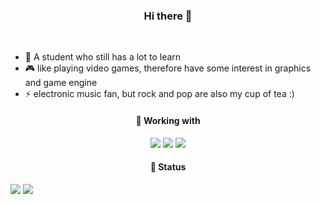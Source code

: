 <div align="center">
    <h3>
        Hi there 👋
    </h3>
    <br>
    <ul align="left">
       <li> 🏫 A student who still has a lot to learn</li>
        <li> 🎮 like playing video games, therefore have some interest in graphics and game engine</li>
        <li> ⚡ electronic music fan, but rock and pop are also my cup of tea :)</li>
    </ul>
    </div>





<div align="center">
        <h4>🔨 Working with</h4>
    <img src="https://img.shields.io/badge/vscode-Tools-blue?logo=visual-studio-code&logoColor=blue&style=for-the-badge">
    <img src="https://img.shields.io/badge/Intellij%20Idea-Tools-orange?logo=IntelliJ-IDEA&logoColor=orange&style=for-the-badge">
    <img src="https://img.shields.io/badge/CLion-Tools-limegreen?logo=CLion&logoColor=limegreen&style=for-the-badge">
</div>





  <div>
          <h4 align="center">
              🔭 Status
          </h4>
    	<img src="https://github-readme-stats.vercel.app/api/top-langs/?username=ZTLPluz&hide=VHDL,HTML,CSS,Starlark&layout=compact&theme=buefy">
              	<img src="https://github-readme-stats.vercel.app/api/wakatime?username=Opynicus&hide=YAML,Starlark,VHDL,HTML,CSS&langs_count=5&theme=nord">
  </div>









<!--
**ZTLPluz/ZTLPLuz** is a ✨ _special_ ✨ repository because its `README.md` (this file) appears on your GitHub profile.

Here are some ideas to get you started:

- 🔭 I’m currently working on ...
- 🌱 I’m currently learning ...
- 👯 I’m looking to collaborate on ...
- 🤔 I’m looking for help with ...
- 💬 Ask me about ...
- 📫 How to reach me: ...
- 😄 Pronouns: ...
- ⚡ Fun fact: ...
-->
